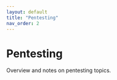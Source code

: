 ```yaml
---
layout: default
title: "Pentesting"
nav_order: 2
---
```


# Pentesting

Overview and notes on pentesting topics.

